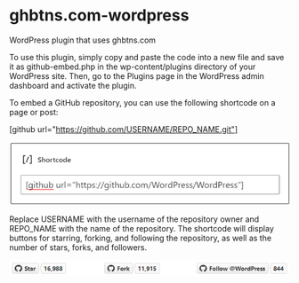 # ghbtns.com-wordpress
WordPress plugin that uses ghbtns.com

To use this plugin, simply copy and paste the code into a new file and save it as github-embed.php in the wp-content/plugins directory of your WordPress site. Then, go to the Plugins page in the WordPress admin dashboard and activate the plugin.

To embed a GitHub repository, you can use the following shortcode on a page or post:

[github url="https://github.com/USERNAME/REPO_NAME.git"]

![shortcode](/shortcode.png)

Replace USERNAME with the username of the repository owner and REPO_NAME with the name of the repository. The shortcode will display buttons for starring, forking, and following the repository, as well as the number of stars, forks, and followers.

![screenshot](/screenshot.png)
